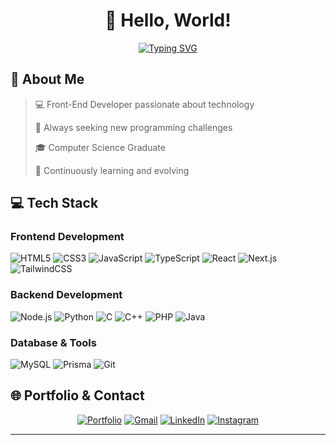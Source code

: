 <div align="center">

# 👋 Hello, World! 

[![Typing SVG](https://readme-typing-svg.herokuapp.com?font=Fira+Code&pause=1000&color=00B8D4&center=true&vCenter=true&width=435&lines=Welcome+to+my+GitHub+Profile!;Computer+Science+Graduate;Full+Stack+Developer;Always+Learning+New+Technologies)](https://git.io/typing-svg)

</div>

## 🚀 About Me

> 💻 Front-End Developer passionate about technology
>
> 🎯 Always seeking new programming challenges
>
> 🎓 Computer Science Graduate
>
> 🌱 Continuously learning and evolving

## 💻 Tech Stack

### Frontend Development
![HTML5](https://img.shields.io/badge/HTML5-E34F26?style=for-the-badge&logo=html5&logoColor=white)
![CSS3](https://img.shields.io/badge/CSS3-1572B6?style=for-the-badge&logo=css3&logoColor=white)
![JavaScript](https://img.shields.io/badge/JavaScript-F7DF1E?style=for-the-badge&logo=javascript&logoColor=black)
![TypeScript](https://img.shields.io/badge/TypeScript-007ACC?style=for-the-badge&logo=typescript&logoColor=white)
![React](https://img.shields.io/badge/React-20232A?style=for-the-badge&logo=react&logoColor=61DAFB)
![Next.js](https://img.shields.io/badge/Next.js-000000?style=for-the-badge&logo=next.js&logoColor=white)
![TailwindCSS](https://img.shields.io/badge/Tailwind_CSS-38B2AC?style=for-the-badge&logo=tailwind-css&logoColor=white)

### Backend Development
![Node.js](https://img.shields.io/badge/Node.js-43853D?style=for-the-badge&logo=node.js&logoColor=white)
![Python](https://img.shields.io/badge/Python-14354C?style=for-the-badge&logo=python&logoColor=white)
![C](https://img.shields.io/badge/C-00599C?style=for-the-badge&logo=c&logoColor=white)
![C++](https://img.shields.io/badge/C%2B%2B-00599C?style=for-the-badge&logo=c%2B%2B&logoColor=white)
![PHP](https://img.shields.io/badge/PHP-777BB4?style=for-the-badge&logo=php&logoColor=white)
![Java](https://img.shields.io/badge/Java-ED8B00?style=for-the-badge&logo=openjdk&logoColor=white)

### Database & Tools
![MySQL](https://img.shields.io/badge/MySQL-005C84?style=for-the-badge&logo=mysql&logoColor=white)
![Prisma](https://img.shields.io/badge/Prisma-3982CE?style=for-the-badge&logo=Prisma&logoColor=white)
![Git](https://img.shields.io/badge/GIT-E44C30?style=for-the-badge&logo=git&logoColor=white)

## 🌐 Portfolio & Contact

<div align="center">

[![Portfolio](https://img.shields.io/badge/Portfolio-000000?style=for-the-badge&logo=About.me&logoColor=white)](https://vini-portfolio.vercel.app/)
[![Gmail](https://img.shields.io/badge/Gmail-D14836?style=for-the-badge&logo=gmail&logoColor=white)](mailto:viniciusflexa@gmail.com)
[![LinkedIn](https://img.shields.io/badge/LinkedIn-0077B5?style=for-the-badge&logo=linkedin&logoColor=white)](https://www.linkedin.com/in/vinicius-rc-silva/)
[![Instagram](https://img.shields.io/badge/Instagram-E4405F?style=for-the-badge&logo=instagram&logoColor=white)](https://www.instagram.com/_vini.rcs_/)

</div>

---
